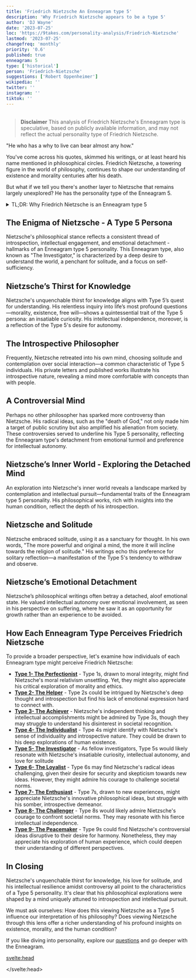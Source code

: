 ```yaml
---
title: 'Friedrich Nietzsche An Enneagram type 5'
description: 'Why Friedrich Nietzsche appears to be a type 5'
author: 'DJ Wayne'
date: '2023-07-25'
loc: 'https://9takes.com/personality-analysis/Friedrich-Nietzsche'
lastmod: '2023-07-25'
changefreq: 'monthly'
priority: '0.6'
published: true
enneagram: 5
type: ['historical']
person: 'Friedrich-Nietzsche'
suggestions: ['Robert Oppenheimer']
wikipedia: ''
twitter: ''
instagram: ''
tiktok: ''
---
```


<!-- // notes:  -->

<script>
	import  PopCard  from "$lib/components/atoms/PopCard.svelte";
import BlogPurpose from '$lib/components/blog/BlogPurpose.svelte'
</script>

<div
	style="display: flex;
    justify-content: center;
    margin: 1rem 0;
	"
>
	<PopCard
		image={`/types/5s/${'Friedrich-Nietzsche'}.webp`}
		showIcon={false}
		enneagramType="5"
		displayText="Friedrich Nietzsche"
		subtext=""
	/>
</div>

> **Disclaimer** This analysis of Friedrich Nietzsche's Enneagram type is speculative, based on publicly available information, and may not reflect the actual personality type of Friedrich Nietzsche.

<p class="firstLetter">"He who has a why to live can bear almost any how."</p>

You've come across his quotes, skimmed his writings, or at least heard his name mentioned in philosophical circles. Friedrich Nietzsche, a towering figure in the world of philosophy, continues to shape our understanding of existence and morality centuries after his death.

But what if we tell you there's another layer to Nietzsche that remains largely unexplored? He has the personality type of the Enneagram 5.

<details>
<summary class="accordion">TL;DR: Why Friedrich Nietzsche is an Enneagram type 5</summary>
<div class="panel">
<ul>
<li>Nietzsche exhibited defining characteristics of an Enneagram type 5 through his relentless quest for knowledge, and by seeking answers to profound questions about morality and existence. This reflects insatiable curiosity and need for intellectual autonomy.
</li>
<li>Nietzsche's inner world was a sanctuary for contemplation and intellectual pursuit. He cherished solitude, choosing introspective reflection over social interaction - a quintessential trait of Type 5. Nietzsche's intellectual detachment is seen in his philosophical works, rich with insights into the human condition.
</li>
<li>Nietzsche's radical ideas, such as the "death of God," sparked controversy and public scrutiny. This aspect of his life aligns with Type 5's detachment from emotional turmoil and preference for intellectual independence. The controversies underscore the Type 5's core fear of being incapable or incompetent, triggering Nietzsche to retreat further into his intellect.
</li>
<li>Nietzsche's core motivation was understanding. His philosophical explorations and controversial ideas can be traced back to this intrinsic drive. From his thirst for knowledge to his embrace of solitude, Nietzsche's life was shaped by the Type 5's desire to comprehend the world and the human condition.
</li>
</ul>
  </div>
</details>

## The Enigma of Nietzsche - A Type 5 Persona

Nietzsche's philosophical stance reflects a consistent thread of introspection, intellectual engagement, and emotional detachment - hallmarks of an Enneagram type 5 personality. This Enneagram type, also known as "The Investigator," is characterized by a deep desire to understand the world, a penchant for solitude, and a focus on self-sufficiency.

## Nietzsche’s Thirst for Knowledge

Nietzsche's unquenchable thirst for knowledge aligns with Type 5’s quest for understanding. His relentless inquiry into life’s most profound questions—morality, existence, free will—shows a quintessential trait of the Type 5 persona: an insatiable curiosity. His intellectual independence, moreover, is a reflection of the Type 5's desire for autonomy.

## The Introspective Philosopher

Frequently, Nietzsche retreated into his own mind, choosing solitude and contemplation over social interaction—a common characteristic of Type 5 individuals. His private letters and published works illustrate his introspective nature, revealing a mind more comfortable with concepts than with people.

## A Controversial Mind

Perhaps no other philosopher has sparked more controversy than Nietzsche. His radical ideas, such as the "death of God," not only made him a target of public scrutiny but also amplified his alienation from society. These controversies served to underline his Type 5 personality, reflecting the Enneagram type's detachment from emotional turmoil and preference for intellectual autonomy.

## Nietzsche’s Inner World - Exploring the Detached Mind

An exploration into Nietzsche's inner world reveals a landscape marked by contemplation and intellectual pursuit—fundamental traits of the Enneagram type 5 personality. His philosophical works, rich with insights into the human condition, reflect the depth of his introspection.

## Nietzsche and Solitude

Nietzsche embraced solitude, using it as a sanctuary for thought. In his own words, "The more powerful and original a mind, the more it will incline towards the religion of solitude." His writings echo this preference for solitary reflection—a manifestation of the Type 5's tendency to withdraw and observe.

## Nietzsche’s Emotional Detachment

Nietzsche’s philosophical writings often betray a detached, aloof emotional state. He valued intellectual autonomy over emotional involvement, as seen in his perspective on suffering, where he saw it as an opportunity for growth rather than an experience to be avoided.

<BlogPurpose/>

## How Each Enneagram Type Perceives Friedrich Nietzsche

To provide a broader perspective, let's examine how individuals of each Enneagram type might perceive Friedrich Nietzsche:

- **[Type 1- The Perfectionist](/enneagram-corner/enneagram-type-1)** - Type 1s, drawn to moral integrity, might find Nietzsche's moral relativism unsettling. Yet, they might also appreciate his critical exploration of morality and ethics.
- **[Type 2- The Helper](/enneagram-corner/enneagram-type-2)** - Type 2s could be intrigued by Nietzsche's deep thought and introspection but find his lack of emotional expression hard to connect with.
- **[Type 3- The Achiever](/enneagram-corner/enneagram-type-3)** - Nietzsche's independent thinking and intellectual accomplishments might be admired by Type 3s, though they may struggle to understand his disinterest in societal recognition.
- **[Type 4- The Individualist](/enneagram-corner/enneagram-type-4)** - Type 4s might identify with Nietzsche's sense of individuality and introspective nature. They could be drawn to his deep explorations of human existence.
- **[Type 5- The Investigator](/enneagram-corner/enneagram-type-5)** - As fellow investigators, Type 5s would likely resonate with Nietzsche's insatiable curiosity, intellectual autonomy, and love for solitude
- **[Type 6- The Loyalist](/enneagram-corner/enneagram-type-6)** - Type 6s may find Nietzsche's radical ideas challenging, given their desire for security and skepticism towards new ideas. However, they might admire his courage to challenge societal norms.
- **[Type 7- The Enthusiast](/enneagram-corner/enneagram-type-7)** - Type 7s, drawn to new experiences, might appreciate Nietzsche's innovative philosophical ideas, but struggle with his somber, introspective demeanor.
- **[Type 8- The Challenger](/enneagram-corner/enneagram-type-8)** - Type 8s would likely admire Nietzsche's courage to confront societal norms. They may resonate with his fierce intellectual independence.
- **[Type 9- The Peacemaker](/enneagram-corner/enneagram-type-9)** - Type 9s could find Nietzsche's controversial ideas disruptive to their desire for harmony. Nonetheless, they may appreciate his exploration of human experience, which could deepen their understanding of different perspectives.

## In Closing

Nietzsche's unquenchable thirst for knowledge, his love for solitude, and his intellectual resilience amidst controversy all point to the characteristics of a Type 5 personality. It's clear that his philosophical explorations were shaped by a mind uniquely attuned to introspection and intellectual pursuit.

We must ask ourselves: How does this viewing Nietzsche as a Type 5 influence our interpretation of his philosophy? Does viewing Nietzsche through this lens offer a richer understanding of his profound insights on existence, morality, and the human condition?

If you like diving into personality, explore our <a href="/questions" >questions</a> and go deeper with the Enneagram.

<svelte:head>

<script type="application/ld+json">
    {
  "@context": "http://schema.org",
  "@graph": [
    {
      "@type": "Article",
      "articleBody": "This article explores the personality traits of Friedrich Nietzsche from the perspective of the Enneagram type 5. Known for his deep thought, introspection, and intellectual autonomy, Nietzsche embodies many characteristics of Type 5 personalities. The article discusses various facets of Nietzsche's life and work that demonstrate his Type 5 characteristics, including his philosophical contributions, controversial ideas, and impact on modern thought.",
      "creator": {
        "@type": "Person",
        "name": "DJ Wayne",
        "sameAs": ["https://www.instagram.com/djwayne3/", "https://www.youtube.com/@djwayne3", "https://www.linkedin.com/in/davidtwayne/", "https://twitter.com/djwayne3"
        ]
      },
      "author": {
        "@type": "Person",
        "name": "DJ Wayne",
        "sameAs": ["https://www.instagram.com/djwayne3/", "https://www.youtube.com/@djwayne3", "https://www.linkedin.com/in/davidtwayne/", "https://twitter.com/djwayne3"
        ]
      },
      "dateModified": {
        "@type": "Date",
        "@value": "2023-07-25"
      },
      "datePublished": {
        "@type": "Date",
        "@value": "2023-07-25"
      },
      "description": "This blog post examines the reasons why Friedrich Nietzsche might be an Enneagram type 5. It focuses on his personality traits, his motivations, his inner world, controversies he's faced, and how these elements might be related to the core attributes of a Type 5.",
      "headline": "Unraveling Friedrich Nietzsche: An Insight Into His Enneagram type 5 Personality",
      "image": {
        "@type": "ImageObject",
        "height": 900,
        "url": "https://9takes.com/types/5s/Friedrich-Nietzsche.webp",
        "width": 900
      },
      "mainEntityOfPage": {
        "@id": "https://9takes.com/personality-analysis/Friedrich-Nietzsche",
        "@type": "WebPage"
      },
      "mentions": {
        "@type": "Person",
        "name": "Friedrich Nietzsche",
        "sameAs": ["https://en.wikipedia.org/wiki/Friedrich_Nietzsche", "https://plato.stanford.edu/entries/nietzsche/" ]
      },
      "publisher": {
        "@type": "Organization",
        "sameAs": ["https://www.instagram.com/9takesdotcom/", "https://twitter.com/9takesdotcom"],
        "logo": {
          "@type": "ImageObject",
          "url": "https://9takes.com/brand/aero.png"
        },
        "name": "9takes"
      }
    },
    {
      "@type": "FAQPage",
      "mainEntity": [
        {
          "@type": "Question",
          "acceptedAnswer": {
            "@type": "Answer",
            "text": "Friedrich Nietzsche exhibits many characteristics associated with Enneagram type 5 personalities. This includes his intellectual curiosity, autonomous thinking, love for solitude, and introspective nature. These characteristics are deeply rooted in his desire for knowledge and understanding, which is a core motivation for Type 5 individuals."
          },
          "name": "Why is Friedrich Nietzsche considered an Enneagram type 5?"
        },
        {
          "@type": "Question",
          "acceptedAnswer": {
            "@type": "Answer",
            "text": "Nietzsche's groundbreaking philosophical ideas, his ability to question and redefine societal norms, and his introspective exploration of the human condition are all indicative of his Type 5 personality. Moreover, his dedication to intellectual autonomy and his unique worldview reflect the strengths and growth potential of Type 5 individuals."
          },
          "name": "What are some examples of Friedrich Nietzsche's Type 5 characteristics?"
        },
        {
          "@type": "Question",
          "acceptedAnswer": {
            "@type": "Answer",
            "text": "Friedrich Nietzsche was known for his profound and introspective thinking, his radical ideas, and his ability to question societal norms. He is considered one of the most influential philosophers of the 19th century. His personality traits are largely based on his philosophical ideas and works."
          },
          "name": "What is Friedrich Nietzsche's personality?"
        },
        {
          "@type": "Question",
          "acceptedAnswer": {
            "@type": "Answer",
            "text": "Friedrich Nietzsche is considered an Enneagram type 5, also known as The Investigator. This Enneagram type is intellectual, insightful, and curious, often motivated by a desire to gain knowledge and understand the world around them. Please note that this information is based on Nietzsche's philosophical contributions and not directly confirmed."
          },
          "name": "What is Friedrich Nietzsche's Enneagram type?"
        }
      ]
    }
  ]
}

</script>

</svelte:head>

<style lang="scss"></style>
